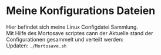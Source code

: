 # Meine Konfigurations Dateien

Hier befindet sich meine Linux Configdatei Sammlung.  
Mit Hilfe des Mortosave scriptes cann der Aktuelle stand der Configurationen gesammelt und verteilt werden:  
Updaten: `./Mortosave.sh `




